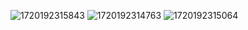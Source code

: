 
![1720192315843](https://github.com/payelpaul121999/ClipSyncXApp/assets/86403619/7f96ba7b-6d2a-4fa0-b053-2328afce723d)
![1720192314763](https://github.com/payelpaul121999/ClipSyncXApp/assets/86403619/4a6b4413-6a77-44ed-9b6a-352314d5f0ce)
![1720192315064](https://github.com/payelpaul121999/ClipSyncXApp/assets/86403619/3b02ba86-95f1-436d-99aa-933e5b1ab33d)
